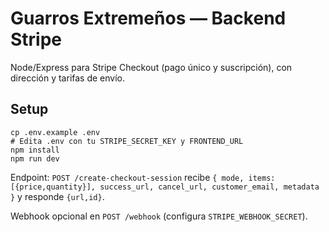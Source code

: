 # Guarros Extremeños — Backend Stripe
Node/Express para Stripe Checkout (pago único y suscripción), con dirección y tarifas de envío.

## Setup
```
cp .env.example .env
# Edita .env con tu STRIPE_SECRET_KEY y FRONTEND_URL
npm install
npm run dev
```
Endpoint: `POST /create-checkout-session` recibe `{ mode, items:[{price,quantity}], success_url, cancel_url, customer_email, metadata }` y responde `{url,id}`.

Webhook opcional en `POST /webhook` (configura `STRIPE_WEBHOOK_SECRET`).
